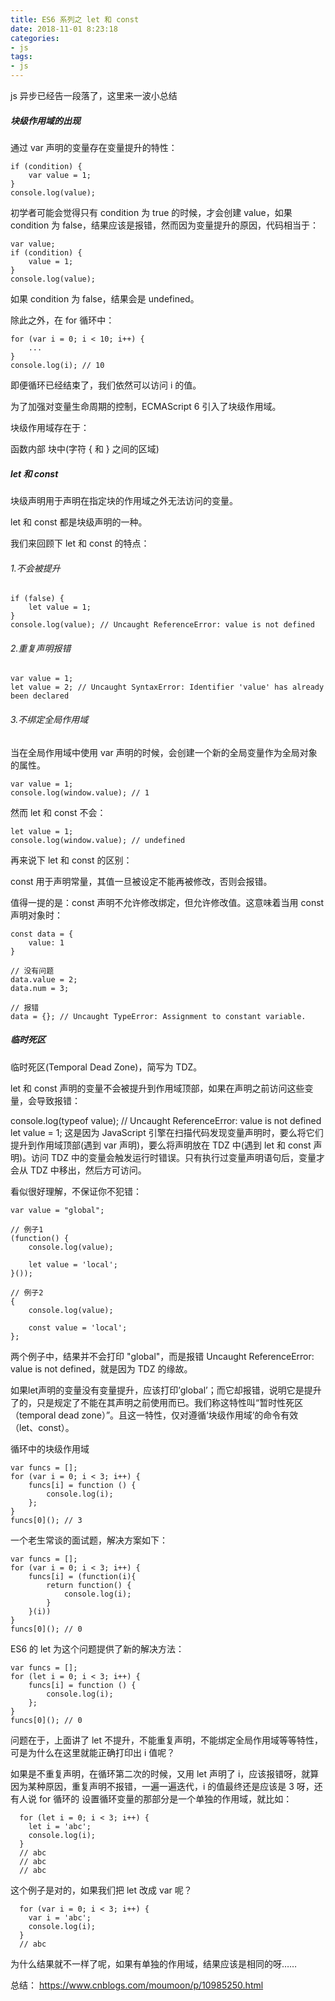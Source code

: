 ```yaml
---
title: ES6 系列之 let 和 const
date: 2018-11-01 8:23:18
categories:
- js
tags:
- js
---
```


js 异步已经告一段落了，这里来一波小总结
<!-- more -->
##### 块级作用域的出现

通过 var 声明的变量存在变量提升的特性：

    if (condition) {
        var value = 1;
    }
    console.log(value);

初学者可能会觉得只有 condition 为 true 的时候，才会创建 value，如果 condition 为 false，结果应该是报错，然而因为变量提升的原因，代码相当于：

    var value;
    if (condition) {
        value = 1;
    }
    console.log(value);

如果 condition 为 false，结果会是 undefined。

除此之外，在 for 循环中：

    for (var i = 0; i < 10; i++) {
        ...
    }
    console.log(i); // 10

即便循环已经结束了，我们依然可以访问 i 的值。

为了加强对变量生命周期的控制，ECMAScript 6 引入了块级作用域。

块级作用域存在于：

函数内部
块中(字符 { 和 } 之间的区域)

##### let 和 const
块级声明用于声明在指定块的作用域之外无法访问的变量。

let 和 const 都是块级声明的一种。

我们来回顾下 let 和 const 的特点：

###### 1.不会被提升

    if (false) {
        let value = 1;
    }
    console.log(value); // Uncaught ReferenceError: value is not defined
###### 2.重复声明报错

    var value = 1;
    let value = 2; // Uncaught SyntaxError: Identifier 'value' has already been declared
###### 3.不绑定全局作用域

当在全局作用域中使用 var 声明的时候，会创建一个新的全局变量作为全局对象的属性。

    var value = 1;
    console.log(window.value); // 1
然而 let 和 const 不会：

    let value = 1;
    console.log(window.value); // undefined
再来说下 let 和 const 的区别：

const 用于声明常量，其值一旦被设定不能再被修改，否则会报错。

值得一提的是：const 声明不允许修改绑定，但允许修改值。这意味着当用 const 声明对象时：

    const data = {
        value: 1
    }

    // 没有问题
    data.value = 2;
    data.num = 3;

    // 报错
    data = {}; // Uncaught TypeError: Assignment to constant variable.
##### 临时死区
临时死区(Temporal Dead Zone)，简写为 TDZ。

let 和 const 声明的变量不会被提升到作用域顶部，如果在声明之前访问这些变量，会导致报错：

console.log(typeof value); // Uncaught ReferenceError: value is not defined
let value = 1;
这是因为 JavaScript 引擎在扫描代码发现变量声明时，要么将它们提升到作用域顶部(遇到 var 声明)，要么将声明放在 TDZ 中(遇到 let 和 const 声明)。访问 TDZ 中的变量会触发运行时错误。只有执行过变量声明语句后，变量才会从 TDZ 中移出，然后方可访问。

看似很好理解，不保证你不犯错：

    var value = "global";

    // 例子1
    (function() {
        console.log(value);

        let value = 'local';
    }());

    // 例子2
    {
        console.log(value);

        const value = 'local';
    };
两个例子中，结果并不会打印 "global"，而是报错 Uncaught ReferenceError: value is not defined，就是因为 TDZ 的缘故。

如果let声明的变量没有变量提升，应该打印’global’；而它却报错，说明它是提升了的，只是规定了不能在其声明之前使用而已。我们称这特性叫“暂时性死区（temporal dead zone）”。且这一特性，仅对遵循‘块级作用域’的命令有效（let、const）。

循环中的块级作用域

    var funcs = [];
    for (var i = 0; i < 3; i++) {
        funcs[i] = function () {
            console.log(i);
        };
    }
    funcs[0](); // 3
一个老生常谈的面试题，解决方案如下：

    var funcs = [];
    for (var i = 0; i < 3; i++) {
        funcs[i] = (function(i){
            return function() {
                console.log(i);
            }
        }(i))
    }
    funcs[0](); // 0
ES6 的 let 为这个问题提供了新的解决方法：

    var funcs = [];
    for (let i = 0; i < 3; i++) {
        funcs[i] = function () {
            console.log(i);
        };
    }
    funcs[0](); // 0
问题在于，上面讲了 let 不提升，不能重复声明，不能绑定全局作用域等等特性，可是为什么在这里就能正确打印出 i 值呢？

如果是不重复声明，在循环第二次的时候，又用 let 声明了 i，应该报错呀，就算因为某种原因，重复声明不报错，一遍一遍迭代，i 的值最终还是应该是 3 呀，还有人说 for 循环的
设置循环变量的那部分是一个单独的作用域，就比如：

      for (let i = 0; i < 3; i++) {
        let i = 'abc';
        console.log(i);
      }
      // abc
      // abc
      // abc
这个例子是对的，如果我们把 let 改成 var 呢？

      for (var i = 0; i < 3; i++) {
        var i = 'abc';
        console.log(i);
      }
      // abc
为什么结果就不一样了呢，如果有单独的作用域，结果应该是相同的呀……



总结：
https://www.cnblogs.com/moumoon/p/10985250.html
